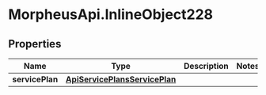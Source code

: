 # MorpheusApi.InlineObject228

## Properties

Name | Type | Description | Notes
------------ | ------------- | ------------- | -------------
**servicePlan** | [**ApiServicePlansServicePlan**](ApiServicePlansServicePlan.md) |  | 


